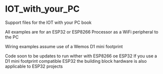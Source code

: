 # IOT_with_your_PC
Support files for the IOT with your PC book

All examples are for an ESP32 or ESP8266 Processor as
a WiFi peripheral to the PC

Wiring examples assume use of a Wemos D1 mini footprint

Code soon to be updates to run wither with ESP8266 oe ESP32
If you use a D1 mini footprint compatible ESP32 the building
block hardware is also applicable to ESP32 projects
